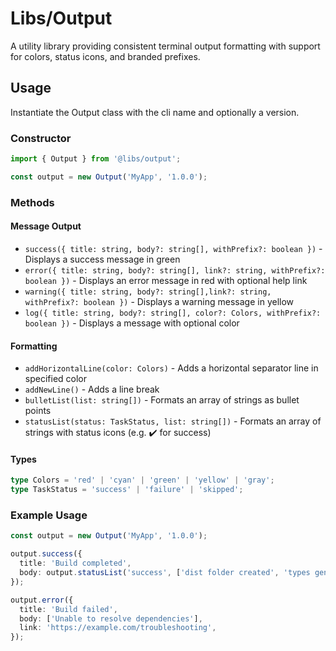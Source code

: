# Libs/Output

A utility library providing consistent terminal output formatting with support for colors, status icons, and branded prefixes.

## Usage

Instantiate the Output class with the cli name and optionally a version.

### Constructor

```typescript
import { Output } from '@libs/output';

const output = new Output('MyApp', '1.0.0');
```

### Methods

#### Message Output

- `success({ title: string, body?: string[], withPrefix?: boolean })` - Displays a success message in green
- `error({ title: string, body?: string[], link?: string, withPrefix?: boolean })` - Displays an error message in red with optional help link
- `warning({ title: string, body?: string[],link?: string, withPrefix?: boolean })` - Displays a warning message in yellow
- `log({ title: string, body?: string[], color?: Colors, withPrefix?: boolean })` - Displays a message with optional color

#### Formatting

- `addHorizontalLine(color: Colors)` - Adds a horizontal separator line in specified color
- `addNewLine()` - Adds a line break
- `bulletList(list: string[])` - Formats an array of strings as bullet points
- `statusList(status: TaskStatus, list: string[])` - Formats an array of strings with status icons (e.g. ✔️ for success)

#### Types

```typescript
type Colors = 'red' | 'cyan' | 'green' | 'yellow' | 'gray';
type TaskStatus = 'success' | 'failure' | 'skipped';
```

### Example Usage

```typescript
const output = new Output('MyApp', '1.0.0');

output.success({
  title: 'Build completed',
  body: output.statusList('success', ['dist folder created', 'types generated']),
});

output.error({
  title: 'Build failed',
  body: ['Unable to resolve dependencies'],
  link: 'https://example.com/troubleshooting',
});
```
